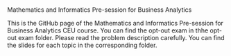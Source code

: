 # 



Mathematics and Informatics Pre-session for Business Analytics

This is the GitHub page of the Mathematics and Informatics Pre-session for Business Analytics CEU course. You can find the opt-out exam in thhe opt-out exam folder. Please read the problem description carefully. You can find the slides for each topic in the corresponding folder.

